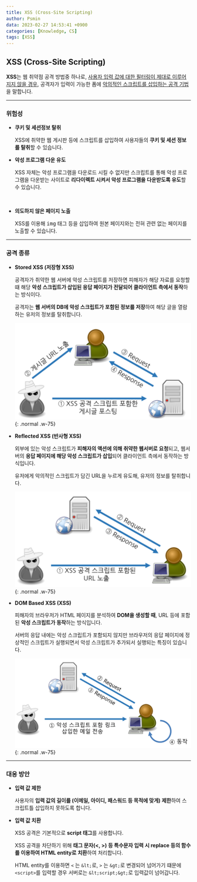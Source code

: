 ```yaml
---
title: XSS (Cross-Site Scripting)
author: Psmin
data: 2023-02-27 14:53:41 +0900
categories: [Knowledge, CS]
tags: [XSS]
---
```


## XSS (Cross-Site Scripting)

**XSS**는 웹 취약점 공격 방법중 하나로, <u>사용자 입력 값에 대한 필터링이 제대로 이루어지지 않을 경우</u>, 공격자가 입력이 가능한 폼에 <u>악의적인 스크립트를 삽입하는 공격 기법</u>을 말합니다.

---

### 위험성

- **쿠키 및 세션정보 탈취**

  XSS에 취약한 웹 게시판 등에 스크립트를 삽입하여 사용자들의 **쿠키 및 세션 정보를 탈취**할 수 있습니다.

- **악성 프로그램 다운 유도**

  XSS 자체는 악성 프로그램을 다운로드 시킬 수 없지만 스크립트를 통해 악성 프로그램을 다운받는 사이트로 **리다이렉트 시켜서 악성 프로그램을 다운받도록 유도**할 수 있습니다.

​

- **의도하지 않은 페이지 노출**

  XSS를 이용해 <kbd>img</kbd> 태그 등을 삽입하여 원본 페이지와는 전혀 관련 없는 페이지를 노출할 수 있습니다.

---

### 공격 종류

- **Stored XSS (저장형 XSS)**

  공격자가 취약한 웹 서버에 악성 스크립트를 저장하면 피해자가 해당 자료를 요청할 떄 해당 **악성 스크립트가 삽입된 응답 페이지가 전달되어 클라이언트 측에서 동작**하는 방식이다.

  공격자는 **웹 서버의 DB에 악성 스크립트가 포함된 정보를 저장**하여 해당 글을 열람하는 유저의 정보를 탈취합니다.

  ![stored-xss](/assets/img/stored-xss.png){: .normal .w-75}

- **Reflected XSS (반사형 XSS)**

  외부에 있는 악성 스크립트가 **피해자의 액션에 의해 취약한 웹서버로 요청**되고, 웹서버의 **응답 페이지에 해당 악성 스크립트가 삽입**되어 클라이언트 측에서 동작하는 방식입니다.

  유저에게 악의적인 스크립트가 담긴 URL을 누르게 유도해, 유저의 정보를 탈취합니다.

  ![reflected-xss](/assets/img/reflected-xss.png){: .normal .w-75}
  ​

- **DOM Based XSS (XSS)**

  피해자의 브라우저가 HTML 페이지를 분석하여 **DOM을 생성할 때**, URL 등에 포함된 **악성 스크립트가 동작**하는 방식입니다.

  서버의 응답 내에는 악성 스크립트가 포함되지 않지만 브라우저의 응답 페이지에 정상적인 스크립트가 실행되면서 악성 스크립트가 추가되서 실행되는 특징이 있습니다.

  ![DOM-xss](/assets/img/DOM-xss.png){: .normal .w-75}

---

### 대응 방안

- **입력 값 제한**

  사용자의 **입력 값의 길이를 (이메일, 아이디, 패스워드 등 목적에 맞게) 제한**하여 스크립트틀 삽입하지 못하도록 합니다.

- **입력 값 치환**

  XSS 공격은 기본적으로 **script 태그**를 사용합니다.

  XSS 공격을 차단하기 위해 **태그 문자(<, >) 등 특수문자 입력 시 replace 등의 함수를 이용하여 HTML entity로 치환**하여 처리합니다.

  HTML entity를 이용하면 `<` 는 `&lt;`로, `>` 는 `&gt;`로 변경되어 넘어가기 떄문에 `<script>`를 입력할 경우 서버로는 `&lt;script;&gt;`로 입력값이 넘어갑니다.
